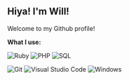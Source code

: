 ## Hiya! I'm Will! 

Welcome to my Github profile!
<!--![Profile views](https://komarev.com/ghpvc/?username=smokeycode&label=Profile%20views&color=0e75b6&style=flat)

![Profile Stats](https://github-readme-stats.vercel.app/api/top-langs/?username=smokeycode&layout=compact)

![Profile stats](https://github-readme-stats.vercel.app/api?username=smokeycode&show_icons=true&theme=default&locale=en)-->
**What I use:**

![Ruby](https://img.shields.io/badge/Ruby-B61010?style=for-the-badge&logo=ruby&logoColor=white)
![PHP](https://img.shields.io/badge/php-%23777BB4.svg?style=for-the-badge&logo=php&logoColor=white)
![SQL](https://img.shields.io/badge/mysql-%2300f.svg?style=for-the-badge&logo=mysql&logoColor=white)

![Git](https://img.shields.io/badge/git-%23F05033.svg?style=for-the-badge&logo=git&logoColor=white)
![Visual Studio Code](https://img.shields.io/badge/VisualStudioCode-0078d7.svg?style=for-the-badge&logo=visual-studio-code&logoColor=white)
![Windows](https://img.shields.io/badge/Windows-0078D6?style=for-the-badge&logo=windows&logoColor=white)
